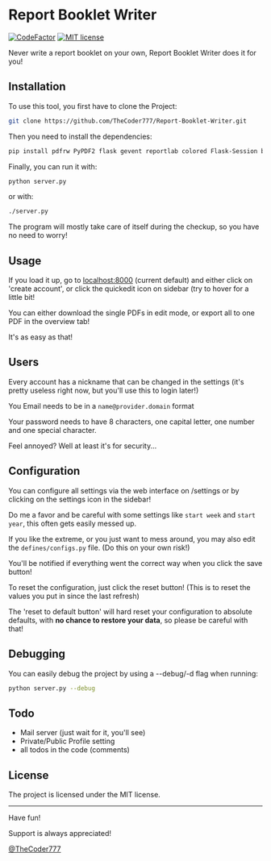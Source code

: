 # Report Booklet Writer

[![CodeFactor](https://www.codefactor.io/repository/github/thecoder777/report-booklet-writer/badge)](https://www.codefactor.io/repository/github/thecoder777/report-booklet-writer)
[![MIT license](https://img.shields.io/badge/License-MIT-blue.svg)](https://github.com/TheCoder777/Report-Booklet-Writer/blob/master/LICENSE)

Never write a report booklet on your own, Report Booklet Writer does it for you!


## Installation

To use this tool, you first have to clone the Project:

```bash
git clone https://github.com/TheCoder777/Report-Booklet-Writer.git
```

Then you need to install the dependencies:

```bash
pip install pdfrw PyPDF2 flask gevent reportlab colored Flask-Session bcrypt pandas
```

Finally, you can run it with:

```bash
python server.py
```

or with:

```bash
./server.py
```

The program will mostly take care of itself during the checkup, so you have no need to worry!


## Usage

If you load it up, go to [localhost:8000](localhost:8000) (current default) and either click on 'create account', or click the quickedit icon on sidebar (try to hover for a little bit!

You can either download the single PDFs in edit mode, or export all to one PDF in the overview tab!

It's as easy as that!


## Users

Every account has a nickname that can be changed in the settings (it's pretty useless right now, but you'll use this to login later!)

You Email needs to be in a `name@provider.domain` format

Your password needs to have 8 characters, one capital letter, one number and one special character.

Feel annoyed? Well at least it's for security...


## Configuration

You can configure all settings via the web interface on /settings or by clicking on the settings icon in the sidebar!

Do me a favor and be careful with some settings like `start week` and `start year`, this often gets easily messed up.



If you like the extreme, or you just want to mess around, you may also edit the `defines/configs.py` file. (Do this on your own risk!)

You'll be notified if everything went the correct way when you click the save button!

To reset the configuration, just click the reset button! (This is to reset the values you put in since the last refresh)

The 'reset to default button' will hard reset your configuration to absolute defaults, with **no chance to restore your data**, so please be careful with that!


## Debugging

You can easily debug the project by using a --debug/-d flag when running:

```bash
python server.py --debug
```

## Todo

- Mail server (just wait for it, you'll see)
- Private/Public Profile setting
- all todos in the code (comments)


## License
The project is licensed under the MIT license.

------

Have fun!

Support is always appreciated!

[@TheCoder777](https://github.com/thecoder777)
